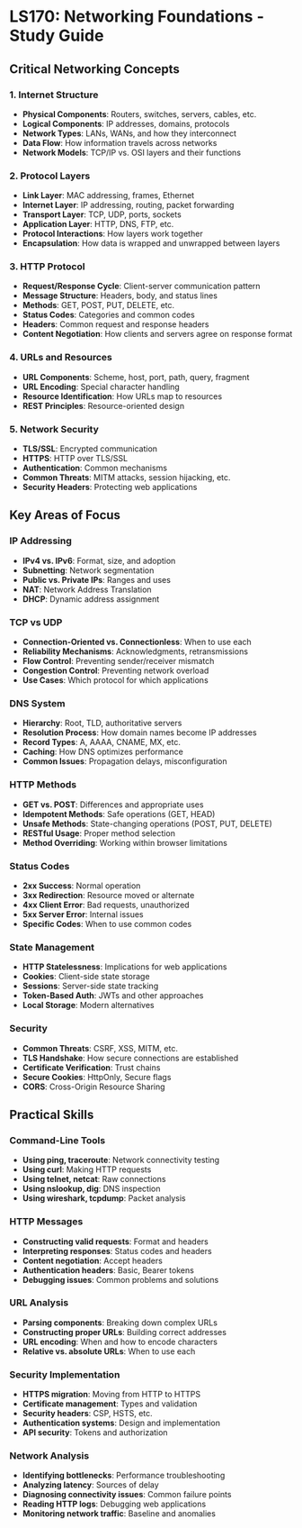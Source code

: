 # LS170: Networking Foundations - Study Guide

## Critical Networking Concepts

### 1. Internet Structure
- **Physical Components**: Routers, switches, servers, cables, etc.
- **Logical Components**: IP addresses, domains, protocols
- **Network Types**: LANs, WANs, and how they interconnect
- **Data Flow**: How information travels across networks
- **Network Models**: TCP/IP vs. OSI layers and their functions

### 2. Protocol Layers
- **Link Layer**: MAC addressing, frames, Ethernet
- **Internet Layer**: IP addressing, routing, packet forwarding
- **Transport Layer**: TCP, UDP, ports, sockets
- **Application Layer**: HTTP, DNS, FTP, etc.
- **Protocol Interactions**: How layers work together
- **Encapsulation**: How data is wrapped and unwrapped between layers

### 3. HTTP Protocol
- **Request/Response Cycle**: Client-server communication pattern
- **Message Structure**: Headers, body, and status lines
- **Methods**: GET, POST, PUT, DELETE, etc.
- **Status Codes**: Categories and common codes
- **Headers**: Common request and response headers
- **Content Negotiation**: How clients and servers agree on response format

### 4. URLs and Resources
- **URL Components**: Scheme, host, port, path, query, fragment
- **URL Encoding**: Special character handling
- **Resource Identification**: How URLs map to resources
- **REST Principles**: Resource-oriented design

### 5. Network Security
- **TLS/SSL**: Encrypted communication
- **HTTPS**: HTTP over TLS/SSL
- **Authentication**: Common mechanisms
- **Common Threats**: MITM attacks, session hijacking, etc.
- **Security Headers**: Protecting web applications

## Key Areas of Focus

### IP Addressing
- **IPv4 vs. IPv6**: Format, size, and adoption
- **Subnetting**: Network segmentation
- **Public vs. Private IPs**: Ranges and uses
- **NAT**: Network Address Translation
- **DHCP**: Dynamic address assignment

### TCP vs UDP
- **Connection-Oriented vs. Connectionless**: When to use each
- **Reliability Mechanisms**: Acknowledgments, retransmissions
- **Flow Control**: Preventing sender/receiver mismatch
- **Congestion Control**: Preventing network overload
- **Use Cases**: Which protocol for which applications

### DNS System
- **Hierarchy**: Root, TLD, authoritative servers
- **Resolution Process**: How domain names become IP addresses
- **Record Types**: A, AAAA, CNAME, MX, etc.
- **Caching**: How DNS optimizes performance
- **Common Issues**: Propagation delays, misconfiguration

### HTTP Methods
- **GET vs. POST**: Differences and appropriate uses
- **Idempotent Methods**: Safe operations (GET, HEAD)
- **Unsafe Methods**: State-changing operations (POST, PUT, DELETE)
- **RESTful Usage**: Proper method selection
- **Method Overriding**: Working within browser limitations

### Status Codes
- **2xx Success**: Normal operation
- **3xx Redirection**: Resource moved or alternate
- **4xx Client Error**: Bad requests, unauthorized
- **5xx Server Error**: Internal issues
- **Specific Codes**: When to use common codes

### State Management
- **HTTP Statelessness**: Implications for web applications
- **Cookies**: Client-side state storage
- **Sessions**: Server-side state tracking
- **Token-Based Auth**: JWTs and other approaches
- **Local Storage**: Modern alternatives

### Security
- **Common Threats**: CSRF, XSS, MITM, etc.
- **TLS Handshake**: How secure connections are established
- **Certificate Verification**: Trust chains
- **Secure Cookies**: HttpOnly, Secure flags
- **CORS**: Cross-Origin Resource Sharing

## Practical Skills

### Command-Line Tools
- **Using ping, traceroute**: Network connectivity testing
- **Using curl**: Making HTTP requests
- **Using telnet, netcat**: Raw connections
- **Using nslookup, dig**: DNS inspection
- **Using wireshark, tcpdump**: Packet analysis

### HTTP Messages
- **Constructing valid requests**: Format and headers
- **Interpreting responses**: Status codes and headers
- **Content negotiation**: Accept headers
- **Authentication headers**: Basic, Bearer tokens
- **Debugging issues**: Common problems and solutions

### URL Analysis
- **Parsing components**: Breaking down complex URLs
- **Constructing proper URLs**: Building correct addresses
- **URL encoding**: When and how to encode characters
- **Relative vs. absolute URLs**: When to use each

### Security Implementation
- **HTTPS migration**: Moving from HTTP to HTTPS
- **Certificate management**: Types and validation
- **Security headers**: CSP, HSTS, etc.
- **Authentication systems**: Design and implementation
- **API security**: Tokens and authorization

### Network Analysis
- **Identifying bottlenecks**: Performance troubleshooting
- **Analyzing latency**: Sources of delay
- **Diagnosing connectivity issues**: Common failure points
- **Reading HTTP logs**: Debugging web applications
- **Monitoring network traffic**: Baseline and anomalies
